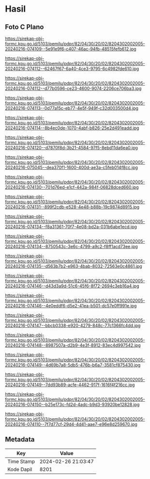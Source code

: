 # Hasil

## Foto C Plano

https://sirekap-obj-formc.kpu.go.id/5103/pemilu/pdpr/82/04/30/20/02/8204302002005-20240216-074109--5e91e9f6-c407-46ac-94fb-48515fefb612.jpg

https://sirekap-obj-formc.kpu.go.id/5103/pemilu/pdpr/82/04/30/20/02/8204302002005-20240216-074112--62467f67-6a40-4ce3-9795-6c4982fde610.jpg

https://sirekap-obj-formc.kpu.go.id/5103/pemilu/pdpr/82/04/30/20/02/8204302002005-20240216-074112--d77b0596-ce23-4600-9074-2206ce706ba3.jpg

https://sirekap-obj-formc.kpu.go.id/5103/pemilu/pdpr/82/04/30/20/02/8204302002005-20240216-074113--0d77a15c-eb77-4e5f-949f-c32d003500d4.jpg

https://sirekap-obj-formc.kpu.go.id/5103/pemilu/pdpr/82/04/30/20/02/8204302002005-20240216-074114--8b4ec0de-1070-4abf-b826-25e2d491eadd.jpg

https://sirekap-obj-formc.kpu.go.id/5103/pemilu/pdpr/82/04/30/20/02/8204302002005-20240216-074120--d7870f8d-3b21-4584-97f5-8ebd11da6ea0.jpg

https://sirekap-obj-formc.kpu.go.id/5103/pemilu/pdpr/82/04/30/20/02/8204302002005-20240216-075045--dea370f1-1600-400d-ae3a-c5feb014f8cc.jpg

https://sirekap-obj-formc.kpu.go.id/5103/pemilu/pdpr/82/04/30/20/02/8204302002005-20240216-074130--701d76ed-e1cf-442a-984f-06828dced660.jpg

https://sirekap-obj-formc.kpu.go.id/5103/pemilu/pdpr/82/04/30/20/02/8204302002005-20240216-074131--899f2cdb-e528-4e48-b88b-19c9874d8915.jpg

https://sirekap-obj-formc.kpu.go.id/5103/pemilu/pdpr/82/04/30/20/02/8204302002005-20240216-074134--f8a31361-70f7-4e08-bd2a-031b6abe1ecd.jpg

https://sirekap-obj-formc.kpu.go.id/5103/pemilu/pdpr/82/04/30/20/02/8204302002005-20240216-074134--8750543c-3e6c-4799-a9c2-f8ff1acd73ee.jpg

https://sirekap-obj-formc.kpu.go.id/5103/pemilu/pdpr/82/04/30/20/02/8204302002005-20240216-074135--d563b7b2-e963-4bab-8032-72563e0c4861.jpg

https://sirekap-obj-formc.kpu.go.id/5103/pemilu/pdpr/82/04/30/20/02/8204302002005-20240216-074146--d43d3a9d-51c6-45f6-8f72-2694c3eb16a4.jpg

https://sirekap-obj-formc.kpu.go.id/5103/pemilu/pdpr/82/04/30/20/02/8204302002005-20240216-074146--4e0eddf6-d5e2-41ea-b501-dc57e0ff991e.jpg

https://sirekap-obj-formc.kpu.go.id/5103/pemilu/pdpr/82/04/30/20/02/8204302002005-20240216-074147--bbcb0338-e920-4279-848c-77c1366fc4dd.jpg

https://sirekap-obj-formc.kpu.go.id/5103/pemilu/pdpr/82/04/30/20/02/8204302002005-20240216-074148--8987507a-d2b9-4e3f-8912-83ec4d997542.jpg

https://sirekap-obj-formc.kpu.go.id/5103/pemilu/pdpr/82/04/30/20/02/8204302002005-20240216-074149--4d69b7a8-5db5-476b-b6a7-3581cf875430.jpg

https://sirekap-obj-formc.kpu.go.id/5103/pemilu/pdpr/82/04/30/20/02/8204302002005-20240216-074149--7dd93b89-acfe-4462-917f-1616f4f216cc.jpg

https://sirekap-obj-formc.kpu.go.id/5103/pemilu/pdpr/82/04/30/20/02/8204302002005-20240216-074150--b25e173c-fd2d-4adc-b9d3-93920be12828.jpg

https://sirekap-obj-formc.kpu.go.id/5103/pemilu/pdpr/82/04/30/20/02/8204302002005-20240216-074110--7f7d77cf-29d4-4d41-aae7-e96e8d259670.jpg


## Metadata

| Key        | Value               |
| ---------- | ------------------- |
| Time Stamp | 2024-02-26 21:03:47 |
| Kode Dapil | 8201                |



